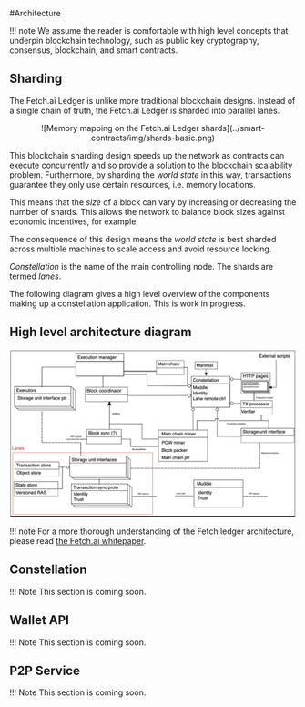 #Architecture

!!!	note
	We assume the reader is comfortable with high level concepts that underpin blockchain technology, such as public key cryptography, consensus, blockchain, and smart contracts.



## Sharding

The Fetch.ai Ledger is unlike more traditional blockchain designs. Instead of a single chain of truth, the Fetch.ai Ledger is sharded into parallel lanes. 

<center>![Memory mapping on the Fetch.ai Ledger shards](../smart-contracts/img/shards-basic.png)</center>

This blockchain sharding design speeds up the network as contracts can execute concurrently and so provide a solution to the blockchain scalability problem. Furthermore, by sharding the *world state* in this way, transactions guarantee they only use certain resources, i.e. memory locations.

This means that the *size* of a block can vary by increasing or decreasing the number of shards. This allows the network to balance block sizes against economic incentives, for example. 

The consequence of this design means the *world state* is best sharded across multiple machines to scale access and avoid resource locking. 

*Constellation* is the name of the main controlling node. The shards are termed *lanes*.

The following diagram gives a high level overview of the components making up a constellation application. This is work in progress.


## High level architecture diagram 

![Fetch.ai Ledger architecture high level view](img/architecture.png)


!!!	note
	For a more thorough understanding of the Fetch ledger architecture, please read <a href="https://fetch.ai/wp-content/uploads/2019/10/technical-introduction.pdf" target=_blank>the Fetch.ai whitepaper</a>. 



## Constellation

!!!	Note
	This section is coming soon.


## Wallet API

!!!	Note
	This section is coming soon.



## P2P Service

!!!	Note
	This section is coming soon.



<br/>